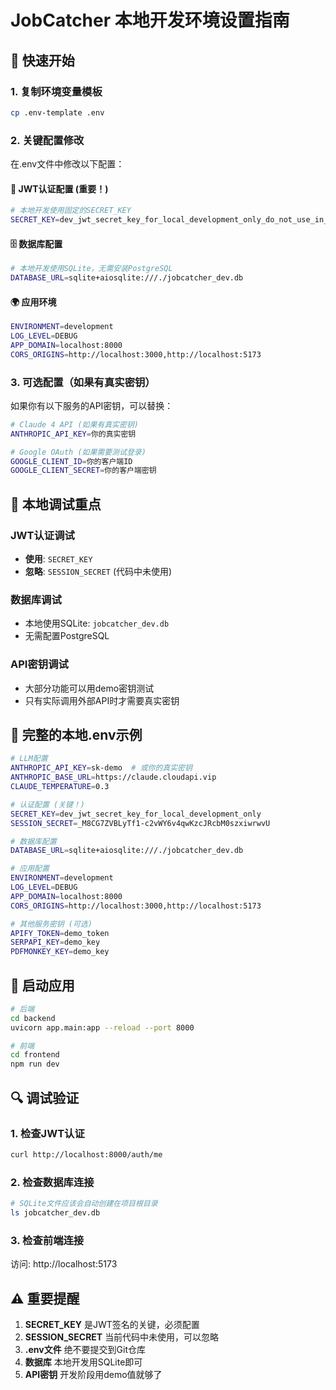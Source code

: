 # JobCatcher 本地开发环境设置指南

## 🚀 快速开始

### 1. 复制环境变量模板
```bash
cp .env-template .env
```

### 2. 关键配置修改

在.env文件中修改以下配置：

#### 🔑 JWT认证配置 (重要！)
```bash
# 本地开发使用固定的SECRET_KEY
SECRET_KEY=dev_jwt_secret_key_for_local_development_only_do_not_use_in_production
```

#### 🗄️ 数据库配置
```bash
# 本地开发使用SQLite，无需安装PostgreSQL
DATABASE_URL=sqlite+aiosqlite:///./jobcatcher_dev.db
```

#### 🌍 应用环境
```bash
ENVIRONMENT=development
LOG_LEVEL=DEBUG
APP_DOMAIN=localhost:8000
CORS_ORIGINS=http://localhost:3000,http://localhost:5173
```

### 3. 可选配置（如果有真实密钥）

如果你有以下服务的API密钥，可以替换：
```bash
# Claude 4 API (如果有真实密钥)
ANTHROPIC_API_KEY=你的真实密钥

# Google OAuth (如果需要测试登录)
GOOGLE_CLIENT_ID=你的客户端ID
GOOGLE_CLIENT_SECRET=你的客户端密钥
```

## 🔧 本地调试重点

### JWT认证调试
- **使用**: `SECRET_KEY` 
- **忽略**: `SESSION_SECRET` (代码中未使用)

### 数据库调试
- 本地使用SQLite: `jobcatcher_dev.db`
- 无需配置PostgreSQL

### API密钥调试
- 大部分功能可以用demo密钥测试
- 只有实际调用外部API时才需要真实密钥

## 📝 完整的本地.env示例

```bash
# LLM配置
ANTHROPIC_API_KEY=sk-demo  # 或你的真实密钥
ANTHROPIC_BASE_URL=https://claude.cloudapi.vip
CLAUDE_TEMPERATURE=0.3

# 认证配置 (关键！)
SECRET_KEY=dev_jwt_secret_key_for_local_development_only
SESSION_SECRET=_M8CG7ZVBLyTf1-c2vWY6v4qwKzcJRcbM0szxiwrwvU

# 数据库配置
DATABASE_URL=sqlite+aiosqlite:///./jobcatcher_dev.db

# 应用配置
ENVIRONMENT=development
LOG_LEVEL=DEBUG
APP_DOMAIN=localhost:8000
CORS_ORIGINS=http://localhost:3000,http://localhost:5173

# 其他服务密钥 (可选)
APIFY_TOKEN=demo_token
SERPAPI_KEY=demo_key
PDFMONKEY_KEY=demo_key
```

## 🚀 启动应用

```bash
# 后端
cd backend
uvicorn app.main:app --reload --port 8000

# 前端 
cd frontend
npm run dev
```

## 🔍 调试验证

### 1. 检查JWT认证
```bash
curl http://localhost:8000/auth/me
```

### 2. 检查数据库连接
```bash
# SQLite文件应该会自动创建在项目根目录
ls jobcatcher_dev.db
```

### 3. 检查前端连接
访问: http://localhost:5173

## ⚠️ 重要提醒

1. **SECRET_KEY** 是JWT签名的关键，必须配置
2. **SESSION_SECRET** 当前代码中未使用，可以忽略  
3. **.env文件** 绝不要提交到Git仓库
4. **数据库** 本地开发用SQLite即可
5. **API密钥** 开发阶段用demo值就够了 